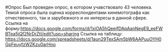 #Опрос
Был проведен опрос, в котором учавствовало 43 человека. Темой опроса была оценка корреспондентами кинемотографа как отчественного, так и зарубежного и их интересы в данной сфере.
Ссылка на форму:https://docs.google.com/forms/d/1xiOA5hQeejfDApAanNegE9_eeFWBTea5jQf2NrDrZtI/edit?usp=sharing
Ссылка на таблицу: https://docs.google.com/spreadsheets/d/1aun29TexSAm5bW6AAPuuOYH0GpFeuyfzWZKzu0arHno
